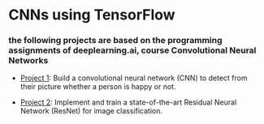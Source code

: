 # CNNs using TensorFlow


### the following projects are based on the programming assignments of deeplearning.ai, course Convolutional Neural Networks

* [Project 1](https://github.com/vasilismg/CNNs_TensorFlow/tree/master/Detect_happiness): Build a convolutional neural network (CNN) to detect from their picture whether a person is happy or not.

* [Project 2](https://github.com/vasilismg/CNNs_TensorFlow/tree/master/Residual_Neural_Network): Implement and train a state-of-the-art Residual Neural Network (ResNet) for image classification.


